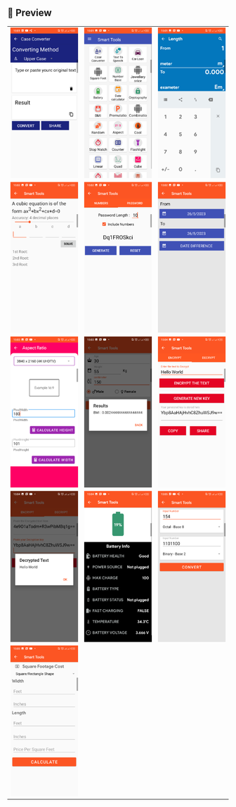 ## 📸 Preview

| | | |
|---|---|---|
| ![Screenshot 1](Screenshot_20230526-150131.png) | ![Screenshot 2](Screenshot_20230526-150145.png) | ![Screenshot 3](Screenshot_20230526-150151.png) |
| ![Screenshot 4](Screenshot_20230526-150201.png) | ![Screenshot 5](Screenshot_20230526-150246.png) | ![Screenshot 6](Screenshot_20230526-150253.png) |
| ![Screenshot 7](Screenshot_20230526-150310.png) | ![Screenshot 8](Screenshot_20230526-150330.png) | ![Screenshot 9](Screenshot_20230526-150424.png) |
| ![Screenshot 10](Screenshot_20230526-150440.png) | ![Screenshot 11](Screenshot_20230526-150452.png) | ![Screenshot 12](Screenshot_20230526-150514.png) |
| ![Screenshot 13](Screenshot_20230526-150531.png) |  |  |
